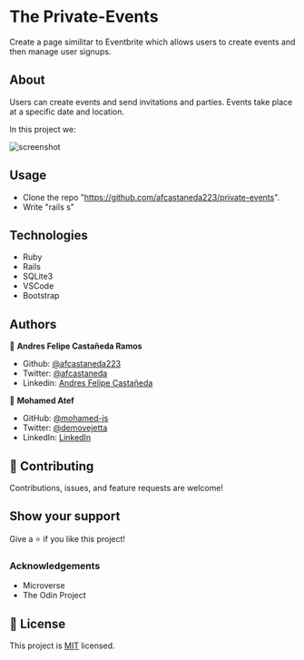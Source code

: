 # The Private-Events

Create a page similitar to Eventbrite which allows users to create events and then manage user signups.

## About

Users can create events and send invitations and parties. Events take place at a specific date and location.

In this project we:

![screenshot]()

## Usage

- Clone the repo "https://github.com/afcastaneda223/private-events".
- Write "rails s"

## Technologies

- Ruby
- Rails
- SQLite3
- VSCode
- Bootstrap

## Authors

👤 **Andres Felipe Castañeda Ramos**

- Github: [@afcastaneda223](https://github.com/afcastaneda223)
- Twitter: [@afcastaneda](https://twitter.com/afcastaneda)
- Linkedin: [Andres Felipe Castañeda](www.linkedin.com/in/andres-castaneda223)

👤 **Mohamed Atef**

- GitHub: [@mohamed-js](https://github.com/Mohamed-js)
- Twitter: [@demovejetta](https://twitter.com/demovejetta)
- LinkedIn: [LinkedIn](https://www.linkedin.com/in/mohamed-js/)

## 🤝 Contributing

Contributions, issues, and feature requests are welcome!

## Show your support

Give a ⭐️ if you like this project!

### Acknowledgements

- Microverse
- The Odin Project

## 📝 License

This project is [MIT](./LICENSE) licensed.
